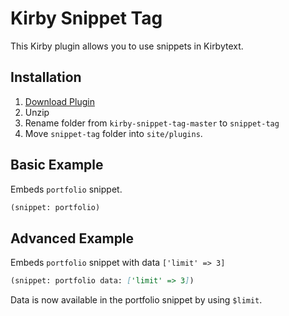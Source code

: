 # Kirby Snippet Tag

This Kirby plugin allows you to use snippets in Kirbytext.

## Installation
1. [Download Plugin](https://github.com/derdeedas/kirby-snippet-tag/archive/master.zip)
1. Unzip
1. Rename folder from `kirby-snippet-tag-master` to `snippet-tag`
1. Move `snippet-tag` folder into `site/plugins`.

## Basic Example
Embeds `portfolio` snippet.

```md
(snippet: portfolio)
```

## Advanced Example
Embeds `portfolio` snippet with data `['limit' => 3]`

```md
(snippet: portfolio data: ['limit' => 3])
```

Data is now available in the portfolio snippet by using `$limit`.
